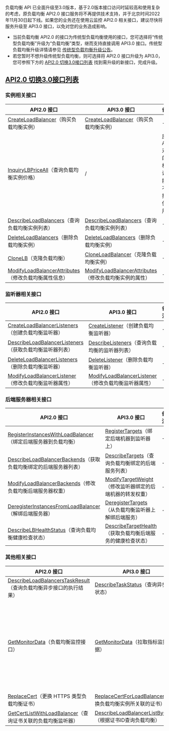 负载均衡 API 已全面升级至3.0版本，基于2.0版本接口访问时延较高和使用复杂的考虑，原负载均衡 API2.0 接口服务将不再提供技术支持，并于北京时间2022年11月30日起下线。如果您的业务还在使用云监控 API2.0 相关接口，建议尽快将服务升级至 API3.0 接口，以免对您的业务造成影响。

- 当前负载均衡 API2.0 的接口为传统型负载均衡使用的接口，您可选择将“传统型负载均衡”升级为“负载均衡”类型，继而支持直接调用 API3.0 接口。传统型负载均衡升级详情请参见 [传统型负载均衡升级公告](https://cloud.tencent.com/document/product/214/75481)。
- 若您暂时不想升级传统型负载均衡，则可选择将 API2.0 接口升级为 API3.0，您可参照下方的 [API2.0 切换3.0接口列表](#APIlist) 找到需升级的新接口，完成升级。


## [API2.0 切换3.0接口列表](id:APIlist)

### 实例相关接口

<table>
<thead>
<tr>
<th width="30%">API2.0 接口</th>
<th width="40%">API3.0 接口</th>
<th width="30%">备注</th>
</tr>
</thead>
<tbody><tr>
<td ><a href="https://cloud.tencent.com/document/product/214/1254" target="_blank">CreateLoadBalancer</a>（购买负载均衡实例）</td>
<td><a href="https://cloud.tencent.com/document/product/214/30692" target="_blank">CreateLoadBalancer</a>（购买负载均衡实例）</td>
<td>-</td>
</tr>
<tr>
<td><a href="https://cloud.tencent.com/document/product/214/1328" target="_blank">InquiryLBPriceAll</a>（查询负载均衡实例价格）</td>
<td>/</td>
<td>原有 API 对应的价格查询功能已不再推荐使用。</td>
</tr>
<tr>
<td><a href="https://cloud.tencent.com/document/product/214/1261" target="_blank">DescribeLoadBalancers</a>（查询负载均衡实例列表）</td>
<td><a href="https://cloud.tencent.com/document/product/214/30685" target="_blank">DescribeLoadBalancers</a>（查询负载均衡实例列表）</td>
<td>-</td>
</tr>
<tr>
<td><a href="https://cloud.tencent.com/document/api/214/1257" target="_blank">DeleteLoadBalancers</a>（删除负载均衡实例）</td>
<td><a href="https://cloud.tencent.com/document/product/214/30689" target="_blank">DeleteLoadBalancers</a>（删除负载均衡实例）</td>
<td>-</td>
</tr>
<tr>
<td><a href="https://cloud.tencent.com/document/product/214/37704" target="_blank">CloneLB</a>（克隆负载均衡）</td>
<td><a href="https://cloud.tencent.com/document/product/214/64874" target="_blank">CloneLoadBalancer</a>（克隆负载均衡实例）</td>
<td>-</td>
</tr><tr>
<td><a href="https://cloud.tencent.com/document/product/214/1263" target="_blank">ModifyLoadBalancerAttributes</a>（修改负载均衡属性信息）</td>
<td><a href="https://cloud.tencent.com/document/product/214/30680" target="_blank">ModifyLoadBalancerAttributes</a>（修改负载均衡实例的属性）</td>
<td>-</td>
</tr>
</tbody></table>

### 监听器相关接口

<table>
<thead>
<tr>
<th width="30%">API2.0 接口</th>
<th width="40%">API3.0 接口</th>
<th width="30%">备注</th>
</tr>
</thead>
<tbody><tr>
<td><a href="https://cloud.tencent.com/document/product/214/1255" target="_blank">CreateLoadBalancerListeners</a>（创建负载均衡监听器）</td>
<td><a href="https://cloud.tencent.com/document/product/214/30693" target="_blank">CreateListener</a>（创建负载均衡监听器）</td>
<td>-</td>
</tr>
<tr>
<td><a href="https://cloud.tencent.com/document/product/214/1260" target="_blank">DescribeLoadBalancerListeners</a>（获取负载均衡监听器列表）</td>
<td><a href="https://cloud.tencent.com/document/product/214/30686" target="_blank">DescribeListeners</a>（查询负载均衡的监听器列表）</td>
<td>-</td>
</tr>
<tr>
<td><a href="https://cloud.tencent.com/document/product/214/1256" target="_blank">DeleteLoadBalancerListeners</a>（删除负载均衡监听器）</td>
<td><a href="https://cloud.tencent.com/document/product/214/30690" target="_blank">DeleteListener</a>（删除负载均衡监听器）</td>
<td>-</td>
</tr>
<tr>
<td><a href="https://cloud.tencent.com/document/product/214/3601" target="_blank">ModifyLoadBalancerListener</a>（修改负载均衡监听器属性）</td>
<td><a href="https://cloud.tencent.com/document/product/214/30681" target="_blank">ModifyLoadBalancerListener</a>（修改负载均衡监听器属性）</td>
<td>-</td>
</tr>
</tbody></table>

### 后端服务器相关接口
<table>
<thead>
<tr>
<th width="30%">API2.0 接口</th>
<th width="40%">API3.0 接口</th>
<th width="30%">备注</th>
</tr>
</thead>
<tbody><tr>
<td><a href="https://cloud.tencent.com/document/api/214/1265" target="_blank">RegisterInstancesWithLoadBalancer</a>（绑定后端服务器到负载均衡）</td>
<td><a href="https://cloud.tencent.com/document/product/214/30676" target="_blank">RegisterTargets</a>（绑定后端机器到监听器上）</td>
<td>-</td>
</tr>
<tr>
<td><a href="https://cloud.tencent.com/document/api/214/1259" target="_blank">DescribeLoadBalancerBackends</a>（获取负载均衡绑定的后端服务器列表）</td>
<td><a href="https://cloud.tencent.com/document/product/214/30684" target="_blank">DescribeTargets</a>（查询负载均衡绑定的后端服务列表）</td>
<td>-</td>
</tr>
<tr>
<td><a href="https://cloud.tencent.com/document/api/214/1264" target="_blank">ModifyLoadBalancerBackends</a>（修改负载均衡后端服务器权重）</td>
<td><a href="https://cloud.tencent.com/document/product/214/30677" target="_blank">ModifyTargetWeight</a>（修改监听器绑定的后端机器的转发权重）</td>
<td>-</td>
</tr>
<tr>
<td><a href="https://cloud.tencent.com/document/api/214/1258" target="_blank">DeregisterInstancesFromLoadBalancer</a>（解绑后端服务器）</td>
<td><a href="https://cloud.tencent.com/document/product/214/30687" target="_blank">DeregisterTargets</a>（从负载均衡监听器上解绑后端服务）</td>
<td>-</td>
</tr>
<tr>
<td><a href="https://cloud.tencent.com/document/product/214/1326" target="_blank">DescribeLBHealthStatus</a>（查询负载均衡健康检查状态）</td>
<td><a href="https://cloud.tencent.com/document/product/214/34898" target="_blank">DescribeTargetHealth</a>（获取负载均衡后端服务的健康检查状态）</td>
<td>-</td>
</tr>
</tbody></table>

### 其他相关接口
<table>
<thead>
<tr>
<th width="30%">API2.0 接口</th>
<th width="40%">API3.0 接口</th>
<th width="30%">备注</th>
</tr>
</thead>
<tbody>
<tr>
<td><a href="https://cloud.tencent.com/document/product/214/4007" target="_blank">DescribeLoadBalancersTaskResult</a>（查询负载均衡异步接口的执行结果）</td>
<td><a href="https://cloud.tencent.com/document/product/214/30683" target="_blank">DescribeTaskStatus</a>（查询异步任务状态）</td>
<td >-</td>
</tr>
<tr>
<td><a href="https://cloud.tencent.com/document/product/214/8801" target="_blank">GetMonitorData</a>（负载均衡监控接口）</td>
<td><a href="https://cloud.tencent.com/document/product/214/8801" target="_blank">GetMonitorData</a>（拉取指标监控数据）</td>
<td>此接口为云监控 API 接口，升级至 API3.0 接口的方式请参见 <a href="https://cloud.tencent.com/document/product/248/81039#getmonitordata">接口迁移说明</a>。</td>
</tr>
<tr>
<td><a href="https://cloud.tencent.com/document/product/214/6045" target="_blank">ReplaceCert</a>（更换 HTTPS 类型负载均衡证书）</td>
<td><a href="https://cloud.tencent.com/document/product/214/36907" target="_blank">ReplaceCertForLoadBalancers</a>（替换负载均衡实例所关联的证书）</td>
<td>-</td>
</tr>
<tr>
<td><a href="https://cloud.tencent.com/document/product/214/6046" target="_blank">GetCertListWithLoadBalancer</a>（查询证书关联的负载均衡监听器）</td>
<td><a href="https://cloud.tencent.com/document/product/214/40953" target="_blank">DescribeLoadBalancerListByCertId</a>（根据证书ID查询负载均衡）</td>
<td>-</td>
</tr>
</tbody></table>
